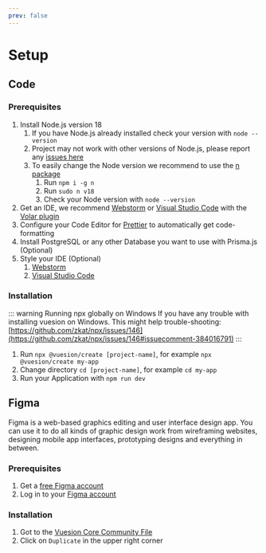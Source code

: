 ```yaml
---
prev: false
---
```


# Setup

## Code

### Prerequisites

1. Install Node.js version 18
   1. If you have Node.js already installed check your version with `node --version`
   2. Project may not work with other versions of Node.js, please report any [issues here](https://github.com/vuesion/vuesion/issues/new?assignees=&labels=&template=bug_report.md)
   3. To easily change the Node version we recommend to use the [n package](https://www.npmjs.com/package/n)
      1. Run `npm i -g n`
      2. Run `sudo n v18`
      3. Check your Node version with `node --version`
2. Get an IDE, we recommend [Webstorm](https://www.jetbrains.com/webstorm/) or [Visual Studio Code](https://code.visualstudio.com/) with the [Volar plugin](https://marketplace.visualstudio.com/items?itemName=johnsoncodehk.volar)
3. Configure your Code Editor for [Prettier](https://prettier.io/docs/en/editors.html) to automatically get code-formatting
4. Install PostgreSQL or any other Database you want to use with Prisma.js (Optional)
5. Style your IDE (Optional)
   1. [Webstorm](https://plugins.jetbrains.com/plugin/12226-vuesion-theme)
   2. [Visual Studio Code](https://marketplace.visualstudio.com/items?itemName=vuesion.vuesion-theme)

### Installation

::: warning Running npx globally on Windows
If you have any trouble with installing vuesion on Windows. This might help trouble-shooting: [https://github.com/zkat/npx/issues/146](https://github.com/zkat/npx/issues/146#issuecomment-384016791)
:::


1. Run `npx @vuesion/create [project-name]`, for example `npx @vuesion/create my-app`
2. Change directory `cd [project-name]`, for example `cd my-app`
3. Run your Application with `npm run dev`


## Figma
Figma is a web-based graphics editing and user interface design app. 
You can use it to do all kinds of graphic design work from wireframing websites, 
designing mobile app interfaces, prototyping designs and everything in between.

### Prerequisites

1. Get a [free Figma account](https://www.figma.com/signup)
2. Log in to your [Figma account](https://www.figma.com/)

### Installation

1. Got to the [Vuesion Core Community File](https://www.figma.com/community/file/1080868611324978249)
2. Click on `Duplicate` in the upper right corner
